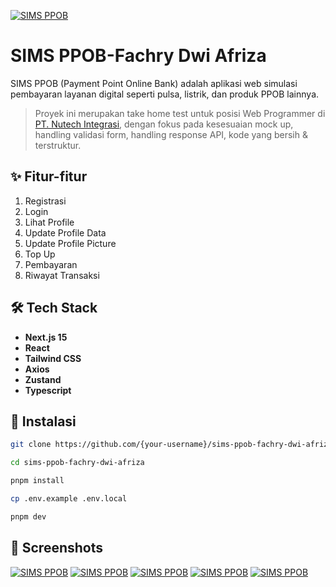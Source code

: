[![SIMS PPOB](https://fachryafrz.com/projects/sims-ppob-nutech/home.png)](https://sims-ppob-fachry-dwi-afriza.netlify.app)

# SIMS PPOB-Fachry Dwi Afriza

SIMS PPOB (Payment Point Online Bank) adalah aplikasi web simulasi pembayaran layanan digital seperti pulsa, listrik, dan produk PPOB lainnya.

> Proyek ini merupakan take home test untuk posisi Web Programmer di [PT. Nutech Integrasi](https://www.nutech-integrasi.com), dengan fokus pada kesesuaian mock up, handling validasi form, handling response API, kode yang bersih & terstruktur.

## ✨ Fitur-fitur

1. Registrasi
2. Login
3. Lihat Profile
4. Update Profile Data
5. Update Profile Picture
6. Top Up
7. Pembayaran
8. Riwayat Transaksi

## 🛠️ Tech Stack

- **Next.js 15**
- **React**
- **Tailwind CSS**
- **Axios**
- **Zustand**
- **Typescript**

## 🚀 Instalasi

```sh
git clone https://github.com/{your-username}/sims-ppob-fachry-dwi-afriza.git

cd sims-ppob-fachry-dwi-afriza

pnpm install

cp .env.example .env.local

pnpm dev
```

## 📸 Screenshots

[![SIMS PPOB](https://fachryafrz.com/projects/sims-ppob-nutech/home-mobile.png)](https://sims-ppob-fachry-dwi-afriza.netlify.app)
[![SIMS PPOB](https://fachryafrz.com/projects/sims-ppob-nutech/authentication.png)](https://sims-ppob-fachry-dwi-afriza.netlify.app)
[![SIMS PPOB](https://fachryafrz.com/projects/sims-ppob-nutech/payment.png)](https://sims-ppob-fachry-dwi-afriza.netlify.app)
[![SIMS PPOB](https://fachryafrz.com/projects/sims-ppob-nutech/transactions.png)](https://sims-ppob-fachry-dwi-afriza.netlify.app)
[![SIMS PPOB](https://fachryafrz.com/projects/sims-ppob-nutech/account.png)](https://sims-ppob-fachry-dwi-afriza.netlify.app)
